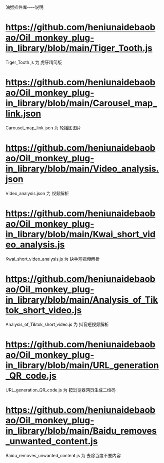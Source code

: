 油猴插件库----说明

# https://github.com/heniunaidebaobao/Oil_monkey_plug-in_library/blob/main/Tiger_Tooth.js
Tiger_Tooth.js    为    虎牙精简版

# https://github.com/heniunaidebaobao/Oil_monkey_plug-in_library/blob/main/Carousel_map_link.json
Carousel_map_link.json    为    轮播图图片

# https://github.com/heniunaidebaobao/Oil_monkey_plug-in_library/blob/main/Video_analysis.json
Video_analysis.json    为    视频解析

# https://github.com/heniunaidebaobao/Oil_monkey_plug-in_library/blob/main/Kwai_short_video_analysis.js
Kwai_short_video_analysis.js    为    快手短视频解析

# https://github.com/heniunaidebaobao/Oil_monkey_plug-in_library/blob/main/Analysis_of_Tiktok_short_video.js
Analysis_of_Tiktok_short_video.js    为    抖音短视频解析

# https://github.com/heniunaidebaobao/Oil_monkey_plug-in_library/blob/main/URL_generation_QR_code.js
URL_generation_QR_code.js    为    按浏览器网页生成二维码

# https://github.com/heniunaidebaobao/Oil_monkey_plug-in_library/blob/main/Baidu_removes_unwanted_content.js
Baidu_removes_unwanted_content.js    为    去除百度不要内容

